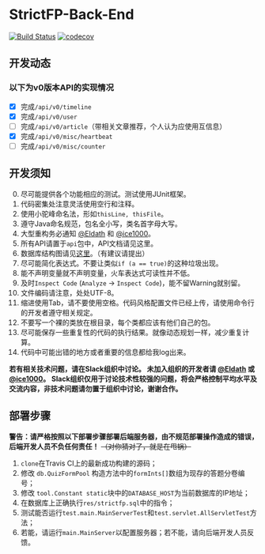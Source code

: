 # StrictFP-Back-End
[![Build Status](https://travis-ci.org/ProgramLeague/strictfp-back-end.svg?branch=master)](https://travis-ci.org/ProgramLeague/strictfp-back-end)  [![codecov](https://codecov.io/gh/ProgramLeague/strictfp-back-end/branch/master/graph/badge.svg)](https://codecov.io/gh/ProgramLeague/strictfp-back-end)
## 开发动态

### 以下为v0版本API的实现情况

- [X] 完成``/api/v0/timeline``
- [X] 完成``/api/v0/user``
- [ ] 完成``/api/v0/article``（带相关文章推荐，个人认为应使用互信息）
- [X] 完成``/api/v0/misc/heartbeat``
- [ ] 完成``/api/v0/misc/counter``

## 开发须知

0. 尽可能提供各个功能相应的测试。测试使用JUnit框架。
1. 代码密集处注意灵活使用空行和注释。
2. 使用小驼峰命名法，形如``thisLine, thisFile``。
3. 遵守Java命名规范，包名全小写，类名首字母大写。
4. 大型重构务必通知 [@Eldath](https://github.com/Ray-Eldath) 和 [@ice1000](https://github.com/ice1000)。
5. 所有API请置于``api``包中，API文档请见这里。
6. 数据库结构图请见[这里](https://github.com/ProgramLeague/strictfp-back-end/blob/master/database.md)。（有建议请提出）
7. 尽可能简化表达式。不要让类似``if (a == true)``的这种垃圾出现。
8. 能不声明变量就不声明变量，火车表达式可读性并不低。
9. 及时``Inspect Code`` (``Analyze`` -\> ``Inspect Code``)，能不留Warning就别留。
10. 文件编码请注意，处处UTF-8。
11. 缩进使用Tab，请不要使用空格。代码风格配置文件已经上传，请使用命令行的开发者遵守相关规定。
12. 不要写一个裸的类放在根目录，每个类都应该有他们自己的包。
13. 尽可能保存一些重复性的代码的执行结果。就像动态规划一样，减少重复计算。
14. 代码中可能出错的地方或者重要的信息都给我log出来。

**若有相关技术问题，请在Slack组织中讨论。
未加入组织的开发者请 [@Eldath](https://github.com/Ray-Eldath) 或 [@ice1000](https://github.com/ice1000)。
Slack组织仅用于讨论技术性较强的问题，将会严格控制平均水平及交流内容，非技术问题请勿置于组织中讨论，谢谢合作。**

## 部署步骤
**警告：请严格按照以下部署步骤部署后端服务器，由不规范部署操作造成的错误，后端开发人员不负任何责任！** ~~（对你猜对了，就是在甩锅）~~
1. ``clone``在Travis CI上的最新成功构建的源码；
2. 修改 ``db.QuizFormPool`` 构造方法中的``formInts[]``数组为现存的答题分卷编号；
3. 修改 ``tool.Constant static``块中的``DATABASE_HOST``为当前数据库的IP地址；  
4. 在数据库上正确执行``res/strictfp.sql``中的指令；
5. 测试能否运行``test.main.MainServerTest``和``test.servlet.AllServletTest``方法；
6. 若能，请运行``main.MainServer``以配置服务器；若不能，请向后端开发人员反馈。